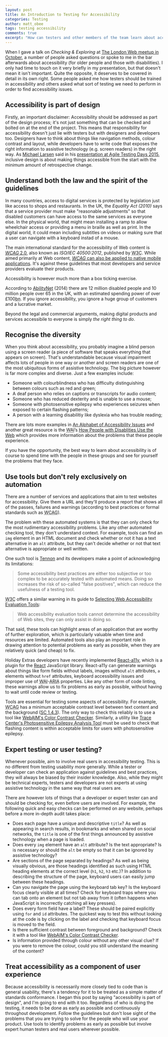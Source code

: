 ```yaml
---
layout: post
title: An Introduction to Testing for Accessibility
categories: Testing
author: matt_obee
tags: testing accessibility
comments: true
excerpt: "How can testers and other members of the team learn about accessibility? How can we design inclusive experiences and test for accessibility barriers?"
---
```


When I gave a talk on <cite>Checking & Exploring</cite> at [The London Web meetup in October](http://www.meetup.com/londonweb/events/214733702/), a number of people asked questions or spoke to me in the bar afterwards about accessibility (for older people and those with disabilities). I only had time to touch on it very briefly in my presentation, but that doesn't mean it isn't important. Quite the opposite, it deserves to be covered in detail in its own right. Some people asked me how testers should be trained in accessibility and others asked what sort of testing we need to perform in order to find accessibility issues.

## Accessibility is part of design

Firstly, an important disclaimer: Accessibility should be addressed as part of the design process; it's not just something that can be checked and bolted on at the end of the project. This means that responsibility for accessibility doesn't just lie with testers but with designers and developers too. Designers have to think about things like navigation methods, colour contrast and layout, while developers have to write code that exposes the right information to assistive technology (e.g. screen readers) in the right way. As [Michael Larsen](https://twitter.com/mkltesthead) said in his [presentation at Agile Testing Days 2015](http://www.agiletestingdays.com/session/making-a-web-for-everyone/), inclusive design is about making things accessible from the start with the minimum amount of retrospective change.

## Understand both the law and the spirit of the guidelines

In many countries, access to digital services is protected by legislation just like access to shops and restaurants. In the UK, the <cite>Equality Act (2010)</cite> says that a service provider must make "reasonable adjustments" so that disabled customers can have access to the same services as everyone else. In the physical world, that might mean installing a ramp to allow wheelchair access or providing a menu in braille as well as print. In the digital world, it could mean including subtitles on videos or making sure that a user can navigate with a keyboard instad of a mouse.

The main international standard for the accessibility of Web content is [<cite><abbr title="Web Content Accessibility Guidelines">WCAG</abbr></cite> 2.0](http://www.w3.org/TR/WCAG20/), also known as <cite>ISO/IEC 40500:2012</cite>, published by <abbr title="World Wide Web Consortium">W3C</abbr>. While aimed primarily at Web content, [<cite><abbr title="Web Content Accessibility Guidelines">WCAG</abbr></cite> can also be applied to native mobile applications](http://www.w3.org/TR/mobile-accessibility-mapping/). It's against these guidelines that most developers and service providers evaluate their products.

Accessibility is however much more than a box ticking exercise.

According to [AbilityNet](https://www.abilitynet.org.uk/advice-information/enation/travel-and-tourism-summer-july-2014) (2014) there are 12 million disabled people and 10 million people over 65 in the UK, with an estimated spending power of over £100<abbr title="billion">bn</abbr>. If you ignore accessibility, you ignore a huge group of customers and a lucrative market.

Beyond the legal and commercial arguments, making digital products and services accessibile to everyone is simply _the right thing to do_.

## Recognise the diversity

When you think about accessibility, you probably imagine a blind person using a screen reader (a piece of software that speaks everything that appears on screen). That's understandable because visual impairment affects lots of people in one way or another and screen readers are one of the most ubiquitous forms of assistive technology. The big picture however is far more complex and diverse. Just a few examples include:

* Someone with colourblindness who has difficulty distinguishing between colours such as red and green;
* A deaf person who relies on captions or transcripts for audio content;
* Someone who has reduced dexterity and is unable to use a mouse;
* Someone with photosensitive epilepsy who experiences seizures when exposed to certain flashing patterns;
* A person with a learning disabilitiy like dyslexia who has trouble reading;

There are lots more examples in [An Alphabet of Accessibility Issues](https://the-pastry-box-project.net/anne-gibson/2014-july-31) and another great resource is the <abbr title="Web Accessibility Initiative">WAI</abbr>’s [How People with Disablities Use the Web](http://www.w3.org/WAI/intro/people-use-web/Overview.html) which provides more information about the problems that these people experience.

If you have the opportunity, the best way to learn about accessibility is of course to spend time with the people in these groups and see for yourself the problems that they face.

## Use tools but don't rely exclusively on automation

There are a number of services and applications that aim to test websites for accessibility. Give them a URL and they'll produce a report that shows all of the passes, failures and warnings (according to best practices or formal standards such as <abbr title="Web Content Accessibility Guidelines">WCAG</abbr>).

The problem with these automated systems is that they can only check for the most rudimentary accessibility problems. Like any other automated checking tool, they don't understand context. For example, tools can find an `img` element in an HTML document and check whether or not it has a text alternative in an `alt` attribute, but they can't decide whether or not that text alternative is appropriate or well written.

One such tool is [Tennon](http://www.tenon.io/documentation/what-tenon-tests.php) and its developers make a point of acknowledging its limitations:

> Some accessibility best practices are either too subjective or too complex to be accurately tested with automated means. Doing so increases the risk of so-called "false positives", which can reduce the usefulness of a testing tool.

<abbr title="World Wide Web Consortium">W3C</abbr> offers a similar warning in its guide to [Selecting Web Accessibility Evaluation Tools](http://www.w3.org/WAI/eval/selectingtools.html):

> Web accessibility evaluation tools cannot determine the accessibility of Web sites, they can only assist in doing so.

That said, these tools can highlight areas of an application that are worthy of further exploration, which is particularly valuable when time and resources are limited. Automated tools also play an important role in drawing attention to potential problems as early as possible, when they are relatively quick (and cheap) to fix.

Holiday Extras developers have recently implemented [React-a11y](https://github.com/rackt/react-a11y), which is a plugin for the [React](https://facebook.github.io/react/) JavaScript library. React-a11y can generate warnings about things like form fields without labels, images without `alt` attributes, `a` elements without `href` attributes, keyboard accessibility issues and improper use of <abbr title="Web Accessibility Initiative">WAI</abbr>-<abbr title="Accessible Rich Internet Applications">ARIA</abbr> properties. Like any other form of code linting, these warnings allow us to fix problems as early as possible, without having to wait until code review or testing.

Tools are essential for testing some aspects of accessibility. For example, <abbr title="Web Content Accessibility Guidelines">WCAG</abbr> has a minimum acceptable contrast level between text content and the background ([SC 1.4.3](http://www.w3.org/TR/UNDERSTANDING-WCAG20/visual-audio-contrast-contrast.html)). The only way to check this reliably is to use a tool like [WebAIM's Color Contrast Checker](http://webaim.org/resources/contrastchecker/). Similarly, a utility like [Trace Center's Photosensitive Epilepsy Analysis Tool](http://trace.wisc.edu/peat/) must be used to check that flashing content is within acceptable limits for users with photosensitive epilepsy.

## Expert testing or user testing?

Whenever possible, aim to involve real users in accessibility testing. This is no different from testing usability more generally. While a tester or developer can check an application against guidelines and best practices, they will always be biased by their insider knowledge. Also, while they might be technical experts, testers and developers are not experts at using assistive technology in the same way that real users are.

There are however lots of things that a developer or expert tester can and should be checking for, even before users are involved. For example, the following quick and easy checks can be performed on any website, perhaps before a more in-depth audit takes place:

* Does each page have a unique and descriptive `title`? As well as appearing in search results, in bookmarks and when shared on social networks, the `title` is one of the first things announced by assistive technology when a page is loaded.
* Does every `img` element have an `alt` attribute? Is the text appropriate? Is is necessary or should the `alt` be empty so that it can be ignored by assistive technology?
* Are sections of the page separated by headings? As well as being visually obvious, are those headings identified as such using HTML heading elements at the correct level (`h1`, `h2`, `h3` etc.)? In addition to describing the structure of the page, keyboard users can easily jump between these headings.
* Can you navigate the page using the keyboard tab key? Is the keyboard focus clearly visible at all times? Check for keyboard traps where you can tab onto an element but not tab away from it (often happens when JavaScript is incorrectly catching all key presses).
* Does every form field have a label? These should be paired explicitly using `for` and `id` attributes. The quickest way to test this without looking at the code is by clicking on the label and checking that keyboard focus is moved to the field.
* Is there sufficient contrast between foreground and background? Check it with a tool like [WebAIM's Color Contrast Checker](http://webaim.org/resources/contrastchecker/).
* Is information provided through colour without any other visual clue? If you were to remove the colour, could you still understand the meaning of the content?

## Treat accessibility as a component of user experience

Because accessibility is necessarily more closely tied to code than is general usability, there's a tendency for it to be treated as a simple matter of standards conformance. I began this post by saying "accessibility is part of design", and I'm going to end with it too. Regardless of who is doing the testing, it needs to be done as early as possible and continuously throughout development. Follow the guidelines but don't lose sight of the problems that you are trying to solve for the people who will use your product. Use tools to identify problems as early as possible but involve expert human testers and real users wherever possible.